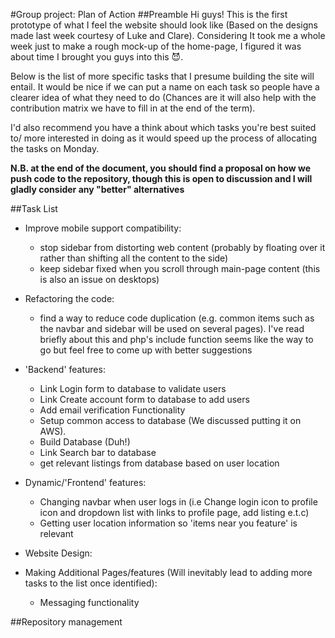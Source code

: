 #Group project: Plan of Action
##Preamble
Hi guys! This is the first prototype of what I feel the website
should look like (Based on the designs made last week courtesy
of Luke and Clare).
Considering It took me a whole week just to make a rough mock-up
of the home-page, I figured it was about time I brought you guys
into this :smiling_imp:.

Below is the list of more specific tasks that I presume building
the site will entail. It would be nice if we can put a name on 
each task so people have a clearer idea of what they need to do
(Chances are it will also help with the contribution matrix we
have to fill in at the end of the term).

I'd also recommend you have a think about which tasks you're
best suited to/ more interested in doing as it would
speed up the process of allocating the tasks on Monday.

**N.B. at the end of the document, you should find a 
proposal on how we push code to the repository, 
though this is open to discussion and I will gladly
consider any "better" alternatives**

##Task List 

* Improve mobile support compatibility:
    * stop sidebar from distorting web content (probably by 
    floating over it rather than shifting all the content to the
    side)
    * keep sidebar fixed when you scroll through main-page content
    (this is also an issue on desktops)

* Refactoring the code:
    * find a way to reduce code duplication (e.g. common items
    such as the navbar and sidebar will be used on several pages).
    I've read briefly about this and php's include function seems
    like the way to go but feel free to come up with better 
    suggestions
    
* 'Backend' features:
    * Link Login form to database to validate users
    * Link Create account form to database to add users
    * Add email verification Functionality
    * Setup common access to database (We discussed putting it
    on AWS).
    * Build Database (Duh!)
    * Link Search bar to database
    * get relevant listings from database based on user location

* Dynamic/'Frontend' features:
    * Changing navbar when user logs in (i.e Change login icon to
    profile icon and dropdown list with links to profile page,
    add listing e.t.c)
    * Getting user location information so 'items near you feature'
    is relevant
    
* Website Design:

* Making Additional Pages/features (Will inevitably lead to 
adding more tasks to the list once identified):
    * Messaging functionality

##Repository management


 

